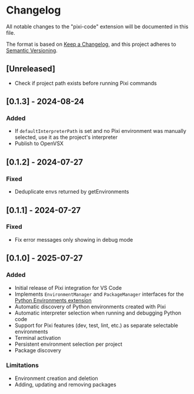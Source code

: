 # Changelog

All notable changes to the "pixi-code" extension will be documented in this file.

The format is based on [Keep a Changelog](https://keepachangelog.com/en/1.0.0/),
and this project adheres to [Semantic Versioning](https://semver.org/spec/v2.0.0.html).

## [Unreleased]

- Check if project path exists before running Pixi commands

## [0.1.3] - 2024-08-24

### Added

- If `defaultInterpreterPath` is set and no Pixi environment was manually selected, use it as the project's interpreter
- Publish to OpenVSX

## [0.1.2] - 2024-07-27

### Fixed

- Deduplicate envs returned by getEnvironments

## [0.1.1] - 2024-07-27

### Fixed

- Fix error messages only showing in debug mode

## [0.1.0] - 2025-07-27

### Added

- Initial release of Pixi integration for VS Code
- Implements `EnvironmentManager` and `PackageManager` interfaces for the [Python Environments
  extension](https://github.com/microsoft/vscode-python-environments)
- Automatic discovery of Python environments created with Pixi
- Automatic interpreter selection when running and debugging Python code
- Support for Pixi features (dev, test, lint, etc.) as separate selectable environments
- Terminal activation
- Persistent environment selection per project
- Package discovery

### Limitations

- Environment creation and deletion
- Adding, updating and removing packages
